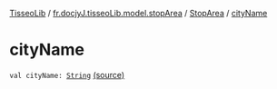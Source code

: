 [TisseoLib](../../index.md) / [fr.docjyJ.tisseoLib.model.stopArea](../index.md) / [StopArea](index.md) / [cityName](./city-name.md)

# cityName

`val cityName: `[`String`](https://kotlinlang.org/api/latest/jvm/stdlib/kotlin/-string/index.html) [(source)](https://github.com/docjyJ/TisseoLib/tree/master/src/main/kotlin/fr/docjyJ/tisseoLib/model/stopArea/StopArea.kt#L12)